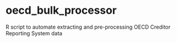 # oecd_bulk_processor
R script to automate extracting and pre-processing OECD Creditor Reporting System data
